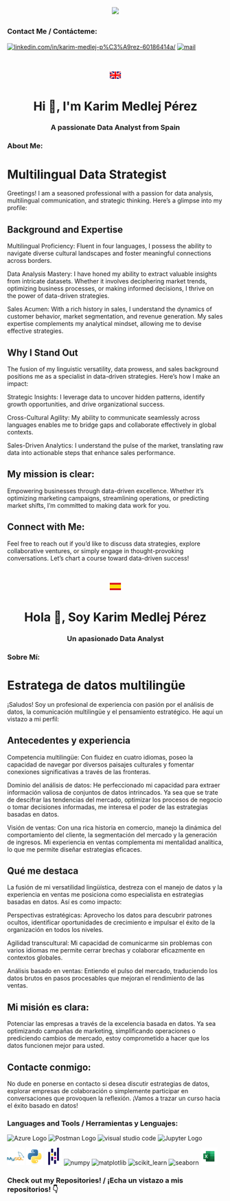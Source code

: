 <h1 align="center">
  <img src="https://github.com/Karim-Medlej/Karim-Medlej/blob/main/Karim%20Medlej%20P%C3%A9rez.png" />
</h1>

<h3 align="left">Contact Me / Contácteme:</h3>
<p align="left">
<a href="https://www.linkedin.com/in/karim-medlej/" rel="nofollow"><img align="center" src="https://www.vectorlogo.zone/logos/linkedin/linkedin-icon.svg" alt="linkedin.com/in/karim-medlej-p%C3%A9rez-60186414a/" height="30" width="40" style="max-width: 100%;"></a> 
<a href="mailto:karim.medlej.perez@gmail.com?Subject=Hola%20Sergio%20nos%20gustaría%20conocerte"><img align="center" src="https://www.vectorlogo.zone/logos/gmail/gmail-icon.svg" height="35" width="35px" alt="mail" style="max-width: 100%;"></a>
</p>

<h1 align="center">
<img src="https://github.com/Karim-Medlej/Karim-Medlej/blob/main/gb.jpg" width="5%" height="5%">
</h1>

<h1 align="center">Hi 👋, I'm Karim Medlej Pérez</h1>
<h3 align="center">A passionate Data Analyst from Spain</h3>

<h3 align="left">About Me:</h3>
<p align="left">


# Multilingual Data Strategist
Greetings! I am a seasoned professional with a passion for data analysis, multilingual communication, and strategic thinking. Here’s a glimpse into my profile:

## Background and Expertise
Multilingual Proficiency: Fluent in four languages, I possess the ability to navigate diverse cultural landscapes and foster meaningful connections across borders.

Data Analysis Mastery: I have honed my ability to extract valuable insights from intricate datasets. Whether it involves deciphering market trends, optimizing business processes, or making informed decisions, I thrive on the power of data-driven strategies.

Sales Acumen: With a rich history in sales, I understand the dynamics of customer behavior, market segmentation, and revenue generation. My sales expertise complements my analytical mindset, allowing me to devise effective strategies.

## Why I Stand Out
The fusion of my linguistic versatility, data prowess, and sales background positions me as a specialist in data-driven strategies. Here’s how I make an impact:

Strategic Insights: I leverage data to uncover hidden patterns, identify growth opportunities, and drive organizational success.

Cross-Cultural Agility: My ability to communicate seamlessly across languages enables me to bridge gaps and collaborate effectively in global contexts.

Sales-Driven Analytics: I understand the pulse of the market, translating raw data into actionable steps that enhance sales performance.

## My mission is clear: 
Empowering businesses through data-driven excellence. Whether it’s optimizing marketing campaigns, streamlining operations, or predicting market shifts, I’m committed to making data work for you.

## Connect with Me:
Feel free to reach out if you’d like to discuss data strategies, explore collaborative ventures, or simply engage in thought-provoking conversations. Let’s chart a course toward data-driven success!

<h1 align="center">
<img src="https://github.com/Karim-Medlej/Karim-Medlej/blob/main/esp.jpg" width="5%" height="5%">
</h1>

<h1 align="center">Hola 👋, Soy Karim Medlej Pérez</h1>
<h3 align="center">Un apasionado Data Analyst</h3>

<h3 align="left">Sobre Mí:</h3>
<p align="left">


# Estratega de datos multilingüe
¡Saludos! Soy un profesional de experiencia con pasión por el análisis de datos, la comunicación multilingüe y el pensamiento estratégico. He aquí un vistazo a mi perfil:

## Antecedentes y experiencia
Competencia multilingüe: Con fluidez en cuatro idiomas, poseo la capacidad de navegar por diversos paisajes culturales y fomentar conexiones significativas a través de las fronteras.

Dominio del análisis de datos: He perfeccionado mi capacidad para extraer información valiosa de conjuntos de datos intrincados. Ya sea que se trate de descifrar las tendencias del mercado, optimizar los procesos de negocio o tomar decisiones informadas, me interesa el poder de las estrategias basadas en datos.

Visión de ventas: Con una rica historia en comercio, manejo la dinámica del comportamiento del cliente, la segmentación del mercado y la generación de ingresos. Mi experiencia en ventas complementa mi mentalidad analítica, lo que me permite diseñar estrategias eficaces.

## Qué me destaca
La fusión de mi versatilidad lingüística, destreza con el manejo de datos y la experiencia en ventas me posiciona como especialista en estrategias basadas en datos. Así es como impacto:

Perspectivas estratégicas: Aprovecho los datos para descubrir patrones ocultos, identificar oportunidades de crecimiento e impulsar el éxito de la organización en todos los niveles.

Agilidad transcultural: Mi capacidad de comunicarme sin problemas con varios idiomas me permite cerrar brechas y colaborar eficazmente en contextos globales.

Análisis basado en ventas: Entiendo el pulso del mercado, traduciendo los datos brutos en pasos procesables que mejoran el rendimiento de las ventas.

## Mi misión es clara: 
Potenciar las empresas a través de la excelencia basada en datos. Ya sea optimizando campañas de marketing, simplificando operaciones o prediciendo cambios de mercado, estoy comprometido a hacer que los datos funcionen mejor para usted.

## Contacte conmigo:
No dude en ponerse en contacto si desea discutir estrategias de datos, explorar empresas de colaboración o simplemente participar en conversaciones que provoquen la reflexión. ¡Vamos a trazar un curso hacia el éxito basado en datos!

<h3 align="left">Languages and Tools / Herramientas y Lenguajes:</h3>
<p align="left">
<img src="https://www.vectorlogo.zone/logos/microsoft_azure/microsoft_azure-icon.svg" alt="Azure Logo" width="40" height="40"/>
<img src="https://www.vectorlogo.zone/logos/getpostman/getpostman-icon.svg" alt="Postman Logo" width="40" height="40"/>
<img src="https://camo.githubusercontent.com/4a948e11d0b2ac72fc2ee02d8539c83b7f50f043d8d0b62b0eb9d205001d7b6f/68747470733a2f2f7777772e766563746f726c6f676f2e7a6f6e652f6c6f676f732f76697375616c73747564696f5f636f64652f76697375616c73747564696f5f636f64652d617232312e737667" alt="visual studio code" width="90" height="40" data-canonical-src="https://www.vectorlogo.zone/logos/visualstudio_code/visualstudio_code-ar21.svg" style="max-width: 100%;">
<img src="https://upload.wikimedia.org/wikipedia/commons/3/38/Jupyter_logo.svg" alt="Jupyter Logo" width="40" height="40"/>
  </a>
</p>
<div class="images">
  <img src="https://raw.githubusercontent.com/devicons/devicon/master/icons/mysql/mysql-original-wordmark.svg" alt="mysql" width="40" height="40" style="max-width: 100%; display: inline-block;">
  <img src="https://raw.githubusercontent.com/devicons/devicon/master/icons/python/python-original.svg" alt="python" width="40" height="40" style="max-width: 100%; display: inline-block;">
  <img src="https://raw.githubusercontent.com/devicons/devicon/2ae2a900d2f041da66e950e4d48052658d850630/icons/pandas/pandas-original.svg" alt="pandas" width="40" height="40" style="max-width: 100%;">
  <img src="https://upload.wikimedia.org/wikipedia/commons/6/67/Numpy-svgrepo-com.svg?uselang=es" alt="numpy" width="40" height="40" style="max-width: 100%;">
  <img src="https://matplotlib.org/_static/logo2.svg" alt="matplotlib" width="90" height="40" style="max-width: 100%;">
  <img src="https://upload.wikimedia.org/wikipedia/commons/0/05/Scikit_learn_logo_small.svg" alt="scikit_learn" width="60" height="40" style="max-width: 100%;">
  <img src="https://seaborn.pydata.org/_images/logo-mark-lightbg.svg" alt="seaborn" width="40" height="40" style="max-width: 100%;">
  <img src="https://github.com/Karim-Medlej/Karim-Medlej/blob/main/excel logo.png" width="40" height="40">
</div>

### Check out my Repositories! / ¡Echa un vistazo a mis repositorios! 👇
